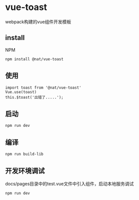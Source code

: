 # vue-toast
webpack构建的vue组件开发模板
## install
NPM
```
npm install @nat/vue-toast
```
## 使用
```
import toast from '@nat/vue-toast'
Vue.use(toast)
this.$toast('出错了.....');
```
## 启动
```
npm run dev
```
## 编译
```
npm run build-lib
```
## 开发环境调试
docs/pages目录中的test.vue文件中引入组件，启动本地服务调试
```
npm run dev
```